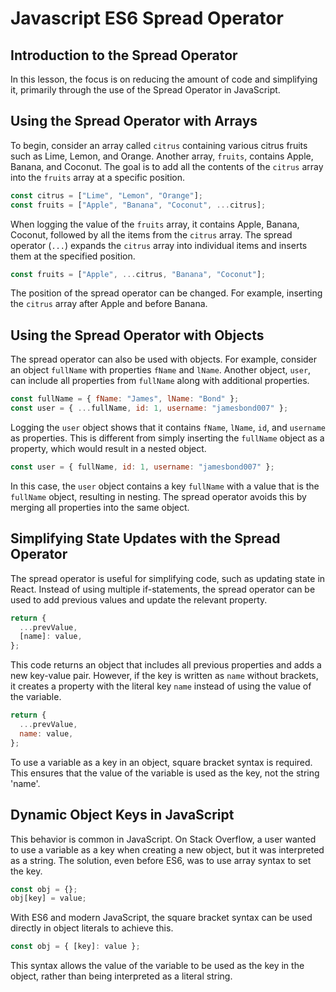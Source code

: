 # Javascript ES6 Spread Operator

## Introduction to the Spread Operator

In this lesson, the focus is on reducing the amount of code and simplifying it, primarily through the use of the Spread Operator in JavaScript.

## Using the Spread Operator with Arrays

To begin, consider an array called `citrus` containing various citrus fruits such as Lime, Lemon, and Orange. Another array, `fruits`, contains Apple, Banana, and Coconut. The goal is to add all the contents of the `citrus` array into the `fruits` array at a specific position.

```js
const citrus = ["Lime", "Lemon", "Orange"];
const fruits = ["Apple", "Banana", "Coconut", ...citrus];
```

When logging the value of the `fruits` array, it contains Apple, Banana, Coconut, followed by all the items from the `citrus` array. The spread operator (`...`) expands the `citrus` array into individual items and inserts them at the specified position.

```js
const fruits = ["Apple", ...citrus, "Banana", "Coconut"];
```

The position of the spread operator can be changed. For example, inserting the `citrus` array after Apple and before Banana.

## Using the Spread Operator with Objects

The spread operator can also be used with objects. For example, consider an object `fullName` with properties `fName` and `lName`. Another object, `user`, can include all properties from `fullName` along with additional properties.

```js
const fullName = { fName: "James", lName: "Bond" };
const user = { ...fullName, id: 1, username: "jamesbond007" };
```

Logging the `user` object shows that it contains `fName`, `lName`, `id`, and `username` as properties. This is different from simply inserting the `fullName` object as a property, which would result in a nested object.

```js
const user = { fullName, id: 1, username: "jamesbond007" };
```

In this case, the `user` object contains a key `fullName` with a value that is the `fullName` object, resulting in nesting. The spread operator avoids this by merging all properties into the same object.

## Simplifying State Updates with the Spread Operator

The spread operator is useful for simplifying code, such as updating state in React. Instead of using multiple if-statements, the spread operator can be used to add previous values and update the relevant property.

```js
return {
  ...prevValue,
  [name]: value,
};
```

This code returns an object that includes all previous properties and adds a new key-value pair. However, if the key is written as `name` without brackets, it creates a property with the literal key `name` instead of using the value of the variable.

```js
return {
  ...prevValue,
  name: value,
};
```

To use a variable as a key in an object, square bracket syntax is required. This ensures that the value of the variable is used as the key, not the string 'name'.

## Dynamic Object Keys in JavaScript

This behavior is common in JavaScript. On Stack Overflow, a user wanted to use a variable as a key when creating a new object, but it was interpreted as a string. The solution, even before ES6, was to use array syntax to set the key.

```js
const obj = {};
obj[key] = value;
```

With ES6 and modern JavaScript, the square bracket syntax can be used directly in object literals to achieve this.

```js
const obj = { [key]: value };
```

This syntax allows the value of the variable to be used as the key in the object, rather than being interpreted as a literal string.
